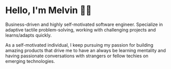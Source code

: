 # Hello, I'm Melvin 👋🏿

Business-driven and highly self-motivated software engineer. Specialize in adaptive tactile problem-solving, working with challenging projects and learns/adapts quickly.

As a self-motivated individual, I keep pursuing my passion for building amazing products that drive me to have an always be learning mentality and having passionate conversations with strangers or fellow techies on emerging technologies.


<!--
**melvinonyia/melvinonyia** is a ✨ _special_ ✨ repository because its `README.md` (this file) appears on your GitHub profile.

Here are some ideas to get you started:

- 🔭 I’m currently working on ...
- 🌱 I’m currently learning ...
- 👯 I’m looking to collaborate on ...
- 🤔 I’m looking for help with ...
- 💬 Ask me about ...
- 📫 How to reach me: ...
- 😄 Pronouns: ...
- ⚡ Fun fact: ...
-->
